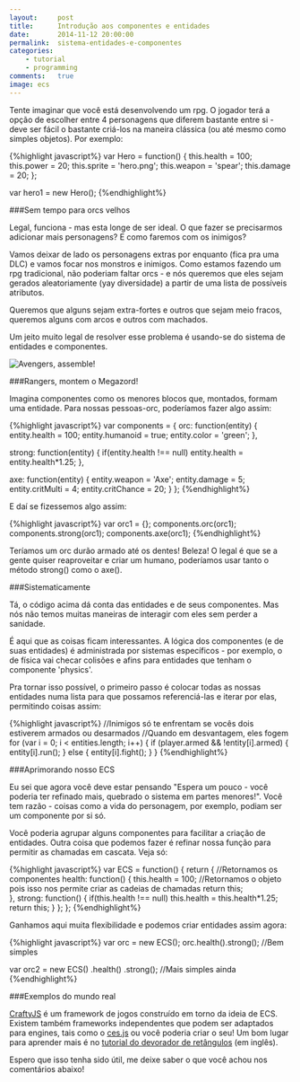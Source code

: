 ```yaml
---
layout:     post
title:      Introdução aos componentes e entidades
date:       2014-11-12 20:00:00
permalink:  sistema-entidades-e-componentes
categories: 
    - tutorial
    - programming
comments:   true
image: ecs
---
```


Tente imaginar que você está desenvolvendo um rpg. O jogador terá a opção de escolher entre 4 personagens que diferem bastante entre si - deve ser fácil o bastante criá-los na maneira clássica (ou até mesmo como simples objetos). Por exemplo:

{%highlight javascript%}
var Hero = function() {
    this.health = 100;
    this.power = 20;
    this.sprite = 'hero.png';
    this.weapon = 'spear';
    this.damage = 20;
};

var hero1 = new Hero();
{%endhighlight%}

###Sem tempo para orcs velhos

Legal, funciona - mas esta longe de ser ideal. O que fazer se precisarmos adicionar mais personagens? E como faremos com os inimigos?

Vamos deixar de lado os personagens extras por enquanto (fica pra uma DLC) e vamos focar nos monstros e inimigos. Como estamos fazendo um rpg tradicional, não poderiam faltar orcs - e nós queremos que eles sejam gerados aleatoriamente (yay diversidade) a partir de uma lista de possíveis atributos.

Queremos que alguns sejam extra-fortes e outros que sejam meio fracos, queremos alguns com arcos e outros com machados.

Um jeito muito legal de resolver esse problema é usando-se do sistema de entidades e componentes.

![Avengers, assemble!]({{site.baseurl}}/assets/ecs_orc.png)

###Rangers, montem o Megazord!

Imagina componentes como os menores blocos que, montados, formam uma entidade. Para nossas pessoas-orc, poderíamos fazer algo assim:

{%highlight javascript%}
var components = {
  orc: function(entity) {
    entity.health = 100;
    entity.humanoid = true;
    entity.color = 'green';
  },

  strong: function(entity) {
    if(entity.health !== null)
      entity.health = entity.health*1.25;
  },
  
  axe: function(entity) {
    entity.weapon = 'Axe';
    entity.damage = 5;
    entity.critMulti = 4;
    entity.critChance = 20;
  }
};
{%endhighlight%}

E daí se fizessemos algo assim:

{%highlight javascript%}
var orc1 = {};
components.orc(orc1);
components.strong(orc1);
components.axe(orc1);
{%endhighlight%}

Teríamos um orc durão armado até os dentes! Beleza! O legal é que se a gente quiser reaproveitar e criar um humano, poderíamos usar tanto o método strong() como o axe().

###Sistematicamente

Tá, o código acima dá conta das entidades e de seus componentes. Mas nós não temos muitas maneiras de interagir com eles sem perder a sanidade.

É aqui que as coisas ficam interessantes. A lógica dos componentes (e de suas entidades) é administrada por sistemas específicos - por exemplo, o de física vai checar colisões e afins para entidades que tenham o componente 'physics'.

Pra tornar isso possível, o primeiro passo é colocar todas as nossas entidades numa lista para que possamos referenciá-las e iterar por elas, permitindo coisas assim:

{%highlight javascript%}
//Inimigos só te enfrentam se vocês dois estiverem armados ou desarmados
//Quando em desvantagem, eles fogem
for (var i = 0; i < entities.length; i++) {
    if (player.armed && !entity[i].armed) {
        entity[i].run();
    } else {
        entity[i].fight();
    }
}
{%endhighlight%}

###Aprimorando nosso ECS

Eu sei que agora você deve estar pensando "Espera um pouco - você poderia ter refinado mais, quebrado o sistema em partes menores!". Você tem razão - coisas como a vida do personagem, por exemplo, podiam ser um componente por si só.

Você poderia agrupar alguns componentes para facilitar a criação de entidades. Outra coisa que podemos fazer é refinar nossa função para permitir as chamadas em cascata. Veja só:

{%highlight javascript%}
var ECS = function() {
  return { //Retornamos os componentes
      health: function() {
        this.health = 100;
        //Retornamos o objeto pois isso nos permite criar as cadeias de chamadas
        return this;        
      },
      strong: function() {
          if(this.health !== null)
              this.health = this.health*1.25;
          return this;
      }
  };
};
{%endhighlight%}

Ganhamos aqui muita flexibilidade e podemos criar entidades assim agora:

{%highlight javascript%}
var orc = new ECS();
orc.health().strong(); //Bem simples

var orc2 = new ECS()
    .health()
    .strong(); //Mais simples ainda
{%endhighlight%}

###Exemplos do mundo real

<a href="http://www.craftyjs.com/" target="_blank">CraftyJS</a> é um framework de jogos construído em torno da ideia de ECS. Existem também frameworks independentes que podem ser adaptados para engines, tais como o <a href="https://github.com/qiao/ces.js" target="_blank">ces.js</a> ou você poderia criar o seu! Um bom lugar para aprender mais é no <a href="http://vasir.net/blog/game-development/how-to-build-entity-component-system-in-javascript" target="_blank">tutorial do devorador de retângulos</a> (em inglês).

Espero que isso tenha sido útil, me deixe saber o que você achou nos comentários abaixo!
